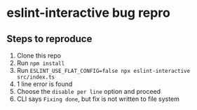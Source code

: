 # eslint-interactive bug repro

## Steps to reproduce

1. Clone this repo
2. Run `npm install`
3. Run `ESLINT_USE_FLAT_CONFIG=false npx eslint-interactive src/index.ts`
4. 1 line error is found
5. Choose the `disable per line` option and proceed
6. CLI says `Fixing done`, but fix is not written to file system
